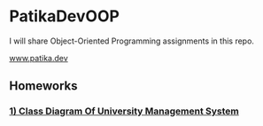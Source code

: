 # PatikaDevOOP
 I will share Object-Oriented Programming assignments in this repo.
 
www.patika.dev

## Homeworks

### [1) Class Diagram Of University Management System](https://github.com/Rfcnr/PatikaDevOOP/tree/main/1-UniversityManagementSystem)

